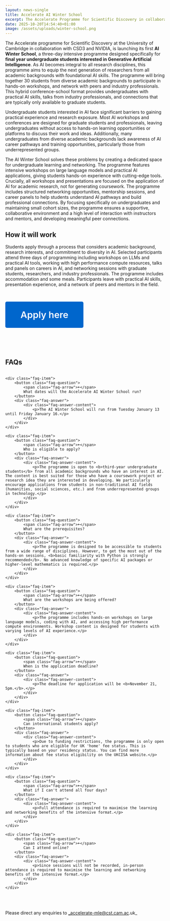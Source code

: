 ```yaml
---
layout: news-single
title: Accelerate AI Winter School
excerpt: The Accelerate Programme for Scientific Discovery in collaboration with CSD3 and NVIDIA is launching the AI Winter School, a three-day intensive programme designed for final year undergraduate students interested in Generative Artificial Intelligence. This hybrid conference-school format provides undergraduates with practical AI skills, research presentation experience, and networking opportunities.
date: 2025-10-20T14:54:40+01:00
image: /assets/uploads/winter-school.png
---
```


The Accelerate programme for Scientific Discovery at the University of Cambridge in collaboration with CSD3 and NVIDIA, is launching its first **AI Winter School**, a three-day intensive programme designed specifically for **final year undergraduate students interested in Generative Artificial Intelligence**. As AI becomes integral to all research disciplines, this programme aims to equip the next generation of researchers from all academic backgrounds with foundational AI skills. The programme will bring together 30 students from diverse academic backgrounds to participate in hands-on workshops, and network with peers and industry professionals. This hybrid conference-school format provides undergraduates with practical AI skills, talks from industry professionals, and connections that are typically only available to graduate students.

Undergraduate students interested in AI face significant barriers to gaining practical experience and research exposure. Most AI workshops and conferences are designed for graduate students and professionals, leaving undergraduates without access to hands-on learning opportunities or platforms to discuss their work and ideas. Additionally, many undergraduates from diverse academic backgrounds lack awareness of AI career pathways and training opportunities, particularly those from underrepresented groups.

The AI Winter School solves these problems by creating a dedicated space for undergraduate learning and networking. The programme features intensive workshops on large language models and practical AI applications, giving students hands-on experience with cutting-edge tools. Crucially, all workshops and presentations are focused on the application of AI for academic research, not for generating coursework. The programme includes structured networking opportunities, mentorship sessions, and career panels to help students understand AI pathways and build professional connections. By focusing specifically on undergraduates and maintaining small cohort sizes, the programme ensures a supportive, collaborative environment and a high level of interaction with instructors and mentors, and developing meaningful peer connections.

## How it will work
Students apply through a process that considers academic background, research interests, and commitment to diversity in AI. Selected participants attend three days of programming including workshops on LLMs and practical AI tools, working with high performance compute resources, talks and panels on careers in AI, and networking sessions with graduate students, researchers, and industry professionals. The programme includes accommodation and some meals. Participants leave with practical AI skills, presentation experience, and a network of peers and mentors in the field.


<a href="https://forms.office.com/e/6ygtakwZeA" class="apply-button">Apply here</a>


<style>
    .apply-button {
        display: inline-block;
        background-color: #0066cc;
        color: white;
        padding: 1.5rem 3rem;
        font-size: 1.8rem;
        font-weight: 600;
        text-decoration: none;
        border-radius: 5px;
        transition: background-color 0.3s ease;
        margin: 2rem 0;
    }

    .apply-button:hover {
        background-color: #0052a3;
        color: white;
    }

    .custom-faq {
        margin: 4rem 0;
    }

    .custom-faq h2 {
        margin-bottom: 2rem;
    }

    .faq-item {
        border-bottom: 1px solid #e0e0e0;
        margin-bottom: 0;
    }

    .faq-question {
        width: 100%;
        background: none;
        border: none;
        padding: 2rem 0;
        display: flex;
        justify-content: flex-start;
        align-items: center;
        cursor: pointer;
        text-align: left;
        font-size: 1.8rem;
        font-weight: 600;
        transition: color 0.3s ease;
    }

    .faq-question:hover {
        color: #0066cc;
    }

    .faq-arrow {
        font-size: 1.4rem;
        transition: transform 0.3s ease;
        flex-shrink: 0;
        margin-right: 1.5rem;
    }

    .faq-item.active .faq-arrow {
        transform: rotate(90deg);
    }

    .faq-answer {
        max-height: 0;
        overflow: hidden;
        transition: max-height 0.3s ease-out;
    }

    .faq-item.active .faq-answer {
        max-height: 1000px;
        transition: max-height 0.5s ease-in;
    }

    .faq-answer-content {
        padding-bottom: 2rem;
    }

    .faq-answer p {
        margin-bottom: 1rem;
    }

    .faq-answer ul {
        margin: 1rem 0;
        padding-left: 2rem;
    }

    .faq-answer li {
        margin-bottom: 0.5rem;
    }
</style>

<div class="custom-faq">
    <h2>FAQs</h2>

    <div class="faq-item">
        <button class="faq-question">
            <span class="faq-arrow">➤</span>
            What dates will the Accelerate AI Winter School run?
        </button>
        <div class="faq-answer">
            <div class="faq-answer-content">
                <p>The AI Winter School will run from Tuesday January 13 until Friday January 16.</p>
            </div>
        </div>
    </div>
    
    <div class="faq-item">
        <button class="faq-question">
            <span class="faq-arrow">➤</span>
            Who is eligible to apply?
        </button>
        <div class="faq-answer">
            <div class="faq-answer-content">
                <p>The programme is open to <b>third-year undergraduate students</b> from all academic backgrounds who have an interest in AI. The content is best suited for those who have a coursework project or research idea they are interested in developing. We particularly encourage applications from students in non-traditional AI fields (humanities, social sciences, etc.) and from underrepresented groups in technology.</p>
            </div>
        </div>
    </div>

    <div class="faq-item">
        <button class="faq-question">
            <span class="faq-arrow">➤</span>
            What are the prerequisites?
        </button>
        <div class="faq-answer">
            <div class="faq-answer-content">
                <p>The programme is designed to be accessible to students from a wide range of disciplines. However, to get the most out of the hands-on sessions, <b>basic familiarity with Python is strongly recommended</b>. No advanced knowledge of specific AI packages or higher-level mathematics is required.</p>
            </div>
        </div>
    </div>

    <div class="faq-item">
        <button class="faq-question">
            <span class="faq-arrow">➤</span>
            What are the workshops are being offered?
        </button>
        <div class="faq-answer">
            <div class="faq-answer-content">
                <p>The programme includes hands-on workshops on large language models, coding with AI, and accessing high performance compute environments. Workshop content is designed for students with varying levels of AI experience.</p>
            </div>
        </div>
    </div>

    <div class="faq-item">
        <button class="faq-question">
            <span class="faq-arrow">➤</span>
            When is the application deadline?
        </button>
        <div class="faq-answer">
            <div class="faq-answer-content">
                <p>The deadline for application will be <b>November 21, 5pm.</b>.</p>
            </div>
        </div>
    </div>

    <div class="faq-item">
        <button class="faq-question">
            <span class="faq-arrow">➤</span>
            Can international students apply?
        </button>
        <div class="faq-answer">
            <div class="faq-answer-content">
                <p>Due to funding restrictions, the programme is only open to students who are eligible for UK 'home' fee status. This is typically based on your residency status. You can find more information about fee status eligibility on the UKCISA website.</p>
            </div>
        </div>
    </div>

    <div class="faq-item">
        <button class="faq-question">
            <span class="faq-arrow">➤</span>
            What if I can't attend all four days?
        </button>
        <div class="faq-answer">
            <div class="faq-answer-content">
                <p>Full attendance is required to maximise the learning and networking benefits of the intensive format.</p>
            </div>
        </div>
    </div>

    <div class="faq-item">
        <button class="faq-question">
            <span class="faq-arrow">➤</span>
            Can I attend online?
        </button>
        <div class="faq-answer">
            <div class="faq-answer-content">
                <p>Since sessions will not be recorded, in-person attendance is required to maximise the learning and networking benefits of the intensive format.</p>
            </div>
        </div>
    </div>
</div>

Please direct any enquiries to _accelerate-mle@cst.cam.ac.uk_

<script>
document.addEventListener('DOMContentLoaded', function() {
    const faqQuestions = document.querySelectorAll('.faq-question');
    
    faqQuestions.forEach(question => {
        question.addEventListener('click', function() {
            const faqItem = this.parentElement;
            faqItem.classList.toggle('active');
        });
    });
});
